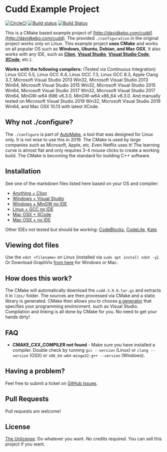 # Cudd Example Project

[![CircleCI](https://circleci.com/gh/matusnovak/cudd-example-project.svg?style=svg)](https://circleci.com/gh/matusnovak/cudd-example-project) [![Build status](https://ci.appveyor.com/api/projects/status/6h7tx2wl2eqv71is?svg=true)](https://ci.appveyor.com/project/matusnovak/cudd-example-project) [![Build Status](https://travis-ci.org/matusnovak/cudd-example-project.svg?branch=master)](https://travis-ci.org/matusnovak/cudd-example-project)

This is a CMake based example project of [http://davidkebo.com/cudd](http://davidkebo.com/cudd). The provided `./configuration` in the original project works only on Linux. This example project **uses CMake** and works on all popular OS such as **Windows, Ubuntu, Debian, and Mac OSX**. It also works with any IDE, such as [**Clion**](https://www.jetbrains.com/clion/), [**Visual Studio**](https://visualstudio.microsoft.com/), [**Visual Studio Code**](https://code.visualstudio.com/), [**XCode**](https://developer.apple.com/xcode/), etc.).

**Works with the following compilers:** (Tested via Continuous Integration) Linux GCC 5.5, Linux GCC 6.4, Linux GCC 7.3, Linux GCC 8.3, Apple Clang 3.7, Microsoft Visual Studio 2013 Win32, Microsoft Visual Studio 2013 Win64, Microsoft Visual Studio 2015 Win32, Microsoft Visual Studio 2015 Win64, Microsoft Visual Studio 2017 Win32, Microsoft Visual Studio 2017 Win64, MinGW-w64 i686 v6.3.0, MinGW-w64 x86\_64 v6.3.0. And manually tested on Microsoft Visual Studio 2019 Win32, Microsoft Visual Studio 2019 Win64, and Mac OSX 10.13 with latest XCode.

## Why not ./configure?

The `./configure` is part of [AutoMake](https://www.gnu.org/software/automake/), a tool that was designed for Linux only. It is not wise to use this in 2019. The CMake is used by large companies such as Microsoft, Apple, etc. Even Netflix uses it! The learning curve is almost flat and only requires 3-4 mouse clicks to create a working build. The CMake is becoming the standard for building C++ software.

## Installation

See one of the markdown files listed here based on your OS and compiler:

* [Anything + Clion](INSTALL_CLION.md)
* [Windows + Visual Studio](INSTALL_MSVC.md)
* [Windows + MinGW no IDE](INSTALL_MINGW.md)
* [Linux + GCC no IDE](INSTALL_GCC.md)
* [Mac OSX + XCode](INSTALL_XCODE.md)
* [Mac OSX + no IDE](INSTALL_OSX.md)

Other IDEs not tested but should be working: [CodeBlocks](http://www.codeblocks.org/), [CodeLite](https://codelite.org/), [Kate](https://kate-editor.org/).

## Viewing dot files

Use the `xdot <filename>` on Linux (installed via `sudo apt install xdot -y`). Or Download GraphVix [from here](https://www.graphviz.org/download/) for Windows or Mac.

## How does this work?

The CMake will automatically download the `cudd-3.0.0.tar.gz` and extracts it in `libs/` folder. The sources are then processed via CMake and a static library is generated. CMake then allows you to choose [a generator](https://www.systutorials.com/docs/linux/man/7-cmake3-generators/) that specifies your programming environment, such as Visual Studio. Compilation and linking is all done by CMake for you. No need to get your hands dirty!

## FAQ

* **CMAKE_CXX_COMPILER not found** - Make sure you have installed a compiler. Double check by running `gcc --version` (Linux) or `clang --version` (OSX) or `x86_64-w64-mingw32-g++ --version` (Windows).

## Having a problem?

Feel free to submit a ticket on [GitHub Issues](https://github.com/matusnovak/cudd-example-project/issues).

## Pull Requests

Pull requests are welcome!

## License

[The Unlicense](https://unlicense.org/). Do whatever you want. No credits required. You can sell this project if you want.

